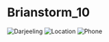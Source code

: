 # Brianstorm_10

![Darjeeling](https://imgcld.yatra.com/ytimages/image/upload/v1462443339/Darjeeling_Map2.jpg)
![Location](https://th.bing.com/th/id/OIP.ohTBoCK9vfUPmoQ2cTJu_AHaHa?rs=1&pid=ImgDetMain)
![Phone](https://www.logolynx.com/images/logolynx/44/448b1f32fcad22d149edff98f78f39a9.jpeg)
